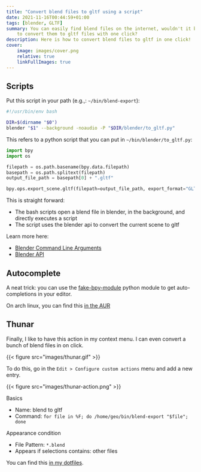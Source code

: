 ```yaml
---
title: "Convert blend files to gltf using a script"
date: 2021-11-16T00:44:59+01:00
tags: [blender, GLTF]
summary: You can easily find blend files on the internet, wouldn't it be nice
    to convert them to gltf files with one click?
description: Here is how to convert blend files to gltf in one click!
cover:
    image: images/cover.png
    relative: true
    linkFullImages: true
---
```

## Scripts

Put this script in your path (e.g.,: `~/bin/blend-export`):

```bash
#!/usr/bin/env bash

DIR=$(dirname "$0")
blender "$1" --background -noaudio -P "$DIR/blender/to_gltf.py"
```

This refers to a python script that you can put in `~/bin/blender/to_gltf.py`:

```python
import bpy
import os

filepath = os.path.basename(bpy.data.filepath)
basepath = os.path.splitext(filepath)
output_file_path = basepath[0] + ".gltf"

bpy.ops.export_scene.gltf(filepath=output_file_path, export_format="GLTF_EMBEDDED")
```

This is straight forward:
- The bash scripts open a blend file in blender, in the background, and directly executes a script
- The script uses the blender api to convert the current scene to gltf

Learn more here:
- [Blender Command Line Arguments](https://docs.blender.org/manual/en/latest/advanced/command_line/arguments.html)
- [Blender API](https://docs.blender.org/api/2.93/bpy.ops.export_scene.html?highlight=gltf#bpy.ops.export_scene.gltf)

## Autocomplete

A neat trick: you can use the [fake-bpy-module](https://github.com/nutti/fake-bpy-module) python module
to get auto-completions in your editor.

On arch linux, you can find this [in the AUR](https://aur.archlinux.org/packages/python-fake-bpy-module-2.93)

## Thunar

Finally, I like to have this action in my context menu. I can even convert
a bunch of blend files in on click.

{{< figure src="images/thunar.gif" >}}

To do this, go in the `Edit > Configure custom actions` menu and add a new entry.

{{< figure src="images/thunar-action.png" >}}

Basics
- Name: blend to gltf
- Command: `for file in %F; do /home/geo/bin/blend-export "$file"; done`

Appearance condition
- File Pattern: `*.blend`
- Appears if selections contains: other files

You can find this [in my dotfiles](https://github.com/geowarin/dotfiles-linux/blob/main/.config/Thunar/uca.xml).
